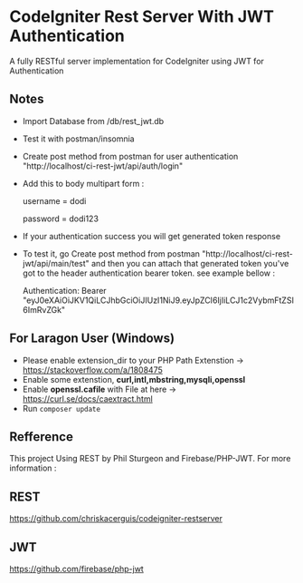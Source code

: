 # CodeIgniter Rest Server With JWT Authentication

A fully RESTful server implementation for CodeIgniter using JWT for Authentication
## Notes

- Import Database from /db/rest_jwt.db
- Test it with postman/insomnia
- Create post method from postman for user authentication "http://localhost/ci-rest-jwt/api/auth/login"
- Add this to body multipart form :
	
	username = dodi
	
	password = dodi123
- If your authentication success you will get generated token response
- To test it, go Create post method from postman "http://localhost/ci-rest-jwt/api/main/test" and then you can attach that generated token you've got to the header authentication bearer token. see example bellow :

	Authentication: Bearer "eyJ0eXAiOiJKV1QiLCJhbGciOiJIUzI1NiJ9.eyJpZCI6IjIiLCJ1c2VybmFtZSI6ImRvZGk"

## For Laragon User (Windows)

- Please enable extension_dir to your PHP Path Extenstion -> https://stackoverflow.com/a/1808475
- Enable some extenstion, **curl,intl,mbstring,mysqli,openssl**
- Enable **openssl.cafile** with File at here -> https://curl.se/docs/caextract.html
- Run ```composer update```

## Refference

This project Using REST by Phil Sturgeon and Firebase/PHP-JWT.
For more information :
## REST
https://github.com/chriskacerguis/codeigniter-restserver
## JWT
https://github.com/firebase/php-jwt
